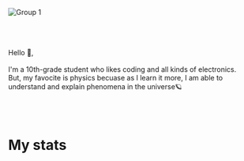 ![Group 1](https://github.com/user-attachments/assets/9e33af3c-c23a-40ca-b913-5080eb4d934f)
<div align=center>
  <a href="https://solved.ac/profile/hockey89"><img src="https://img.shields.io/badge/solved.ac-Gold%20V-FDDC5C" alt=""></a>
  <a href="https://www.instagram.com/seung6lee"><img src="https://img.shields.io/badge/Instagram-white?logo=instagram" alt=""></a>
  <a href="https://dev.to/seung6lee"><img src="https://img.shields.io/badge/Dev.to-black?logo=devdotto" alt=""></a>
  <a href="mailto:acountforsignupandin@gmail.com"><img src="https://img.shields.io/badge/Mail-FFC6C6?logo=gmail" alt=""></a>
</div>
<br><br>
Hello 👋,<br>
<br>
I'm a 10th-grade student who likes coding and all kinds of electronics.<br>
But, my favocite is physics becuase as I learn it more, I am able to understand and explain phenomena in the universe🪐

<br><br>

# My stats 
<div align=center>
  <img src="https://github-readme-stats.vercel.app/api?username=seung6lee" alt="">
  <img src="https://github-readme-stats.vercel.app/api/top-langs/?username=seung6lee&layout=compact" alt="">
</div>
